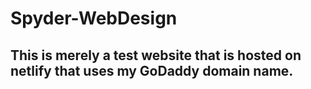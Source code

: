# Spyder-WebDesign

## This is merely a test website that is hosted on netlify that uses my GoDaddy domain name.
